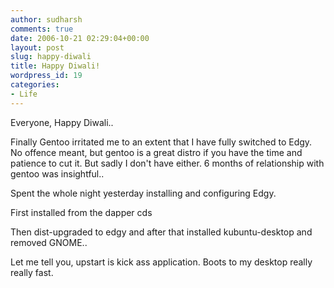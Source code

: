 ```yaml
---
author: sudharsh
comments: true
date: 2006-10-21 02:29:04+00:00
layout: post
slug: happy-diwali
title: Happy Diwali!
wordpress_id: 19
categories:
- Life
---
```


Everyone, Happy Diwali..

Finally Gentoo irritated me to an extent that I have fully switched to Edgy. No offence meant, but gentoo is a great distro if you have the time and patience to cut it. But sadly I don't have either. 6 months of relationship with gentoo was insightful..

Spent the whole night yesterday installing and configuring Edgy.

First installed from the dapper cds

Then dist-upgraded to edgy and after that installed kubuntu-desktop and removed GNOME..

Let me tell you, upstart is kick ass application. Boots to my desktop really really fast.
